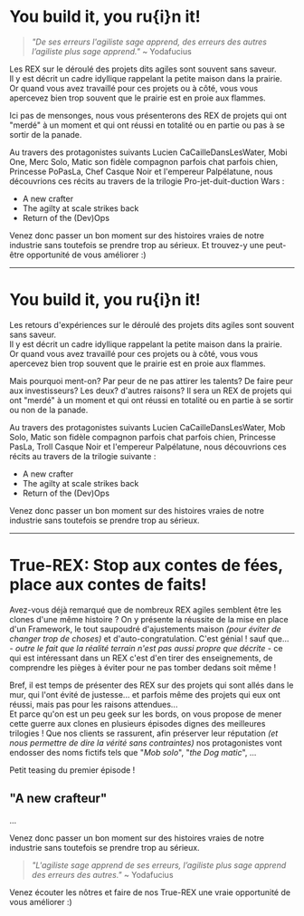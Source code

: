 # You build it, you ru{i}n it!

> *"De ses erreurs l'agiliste sage apprend, des erreurs des autres l’agiliste plus sage apprend."* ~ Yodafucius

Les REX sur le déroulé des projets dits agiles sont souvent sans saveur.  
Il y est décrit un cadre idyllique rappelant la petite maison dans la prairie.  
Or quand vous avez travaillé pour ces projets ou à côté, vous vous apercevez bien trop souvent que le prairie est en proie aux flammes.

Ici pas de mensonges, nous vous présenterons des REX de projets qui ont "merdé" à un moment et qui ont réussi en totalité 
ou en partie ou pas à se sortir de la panade.

Au travers des protagonistes suivants Lucien CaCailleDansLesWater, Mobi One, Merc Solo, Matic son fidèle compagnon parfois chat parfois chien,
Princesse PoPasLa, Chef Casque Noir et l'empereur Palpélatune, nous découvrions ces récits au travers de la trilogie Pro-jet-duit-duction Wars :
- A new crafter
- The agilty at scale strikes back
- Return of the (Dev)Ops

Venez donc passer un bon moment sur des histoires vraies de notre industrie sans toutefois se prendre trop au sérieux.
Et trouvez-y une peut-être opportunité de vous améliorer :)

---

# You build it, you ru{i}n it!

Les retours d'expériences sur le déroulé des projets dits agiles sont souvent sans saveur.  
Il y est décrit un cadre idyllique rappelant la petite maison dans la prairie.  
Or quand vous avez travaillé pour ces projets ou à côté, vous vous apercevez bien trop souvent que le prairie est en proie aux flammes.  

Mais pourquoi ment-on? Par peur de ne pas attirer les talents? De faire peur aux investisseurs? Les deux? d'autres raisons?
Il sera un REX de projets qui ont "merdé" à un moment et qui ont réussi en totalité ou en partie à se sortir ou non de la panade.

Au travers des protagonistes suivants Lucien CaCailleDansLesWater, Mob Solo, Matic son fidèle compagnon parfois chat parfois chien, 
Princesse PasLa, Troll Casque Noir et l'empereur Palpélatune, nous découvrions ces récits au travers de la trilogie suivante :
- A new crafter
- The agilty at scale strikes back
- Return of the (Dev)Ops

Venez donc passer un bon moment sur des histoires vraies de notre industrie sans toutefois se prendre trop au sérieux.

---

# True-REX: Stop aux contes de fées, place aux contes de faits!
Avez-vous déjà remarqué que de nombreux REX agiles semblent être les clones d'une même histoire ? On y présente la réussite de la mise en place d'un Framework, le tout saupoudré d'ajustements maison *(pour éviter de changer trop de choses)* et d'auto-congratulation. C'est génial ! sauf que... *- outre le fait que la réalité terrain n'est pas aussi propre que décrite -* ce qui est intéressant dans un REX c'est d'en tirer des enseignements, de comprendre les pièges à éviter pour ne pas tomber dedans soit même !  

Bref, il est temps de présenter des REX sur des projets qui sont allés dans le mur, qui l'ont évité de justesse... et parfois même des projets qui eux ont réussi, mais pas pour les raisons attendues...  
Et parce qu'on est un peu geek sur les bords, on vous propose de mener cette guerre aux clones en plusieurs épisodes dignes des meilleures trilogies ! Que nos clients se rassurent, afin préserver leur réputation *(et nous permettre de dire la vérité sans contraintes)* nos protagonistes vont endosser des noms fictifs tels que "*Mob solo*", "*the Dog matic*", ...  

Petit teasing du premier épisode !
## "A new crafteur"
...  

Venez donc passer un bon moment sur des histoires vraies de notre industrie sans toutefois se prendre trop au sérieux.
> *"L'agiliste sage apprend de ses erreurs, l’agiliste plus sage apprend des erreurs des autres."* ~ Yodafucius

Venez écouter les nôtres et faire de nos True-REX une vraie opportunité de vous améliorer :)  
